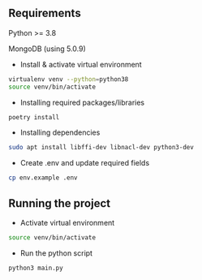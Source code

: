 ## Requirements
Python >= 3.8

MongoDB (using 5.0.9)

* Install & activate virtual environment
```sh
virtualenv venv --python=python38
source venv/bin/activate
```

* Installing required packages/libraries
```sh
poetry install
```

* Installing dependencies
```sh
sudo apt install libffi-dev libnacl-dev python3-dev
```

* Create .env and update required fields
```sh
cp env.example .env
```

## Running the project

* Activate virtual environment
```sh
source venv/bin/activate
```

* Run the python script
```sh
python3 main.py
```
